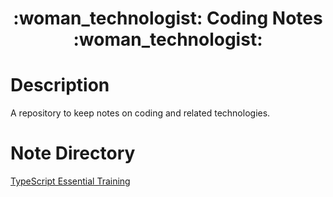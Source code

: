 <div align="center">
   <h1>:woman_technologist: Coding Notes :woman_technologist:</h1>
</div>

<h1>Description</h1>

<p>A repository to keep notes on coding and related technologies.</p>

<h1>Note Directory</h1>

[TypeScript Essential Training](typescript-essential-training.md)
